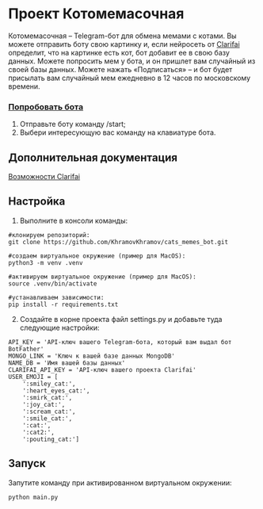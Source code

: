 # Проект Котомемасочная

Котомемасочная – Telegram-бот для обмена мемами с котами. Вы можете отправить боту свою картинку и, если нейросеть от [Clarifai](https://www.clarifai.com/) определит, что на картинке есть кот, бот добавит ее в свою базу данных. Можете попросить мем у бота, и он пришлет вам случайный из своей базы данных. Можете нажать «Подписаться» – и бот будет присылать вам случайный мем ежедневно в 12 часов по московскому времени.

### [Попробовать бота](https://t.me/memes_with_cats_bot)

1. Отправьте боту команду /start;
2. Выбери интересующую вас команду на клавиатуре бота.

## Дополнительная документация

[Возможности Clarifai](https://clarifai.com/explore)

## Настройка

1. Выполните в консоли команды:
```
#клонируем репозиторий:
git clone https://github.com/KhramovKhramov/cats_memes_bot.git

#создаем виртуальное окружение (пример для MacOS):
python3 -m venv .venv

#активируем виртуальное окружение (пример для MacOS):
source .venv/bin/activate

#устанавливаем зависимости:
pip install -r requirements.txt
```
2. Создайте в корне проекта файл settings.py и добавьте туда следующие настройки:
```
API_KEY = 'API-ключ вашего Telegram-бота, который вам выдал бот BotFather'
MONGO_LINK = 'Ключ к вашей базе данных MongoDB'
NAME_DB = 'Имя вашей базы данных'
CLARIFAI_API_KEY = 'API-ключ вашего проекта Clarifai'
USER_EMOJI = [
    ':smiley_cat:',
    ':heart_eyes_cat:',
    ':smirk_cat:',
    ':joy_cat:',
    ':scream_cat:',
    ':smile_cat:',
    ':cat:',
    ':cat2:',
    ':pouting_cat:']
```
## Запуск

Запутите команду при активированном виртуальном окружении:
```
python main.py
```
